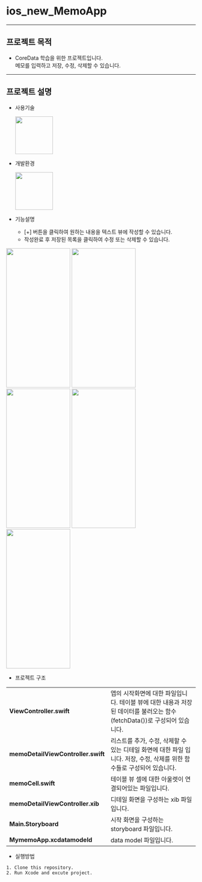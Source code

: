 # ios_new_MemoApp
---
## 프로젝트 목적
* CoreData 학습을 위한 프로젝트입니다.  
메모를 입력하고 저장, 수정, 삭제할 수 있습니다.
---
## 프로젝트 설명
* 사용기술


  <img src = "https://user-images.githubusercontent.com/82255206/221416181-33a9e911-05f4-424a-bbdb-f8530364e598.png" width="100" height="100"/>
  
* 개발환경


  <img src = "https://user-images.githubusercontent.com/82255206/221416207-0e80bf80-56a3-4911-99c2-9a04121bb8cb.png" width="100" height="100"/> 
 
* 기능설명
  - [+] 버튼을 클릭하여 원하는 내용을 텍스트 뷰에 작성할 수 있습니다. 
  - 작성완료 후 저장된 목록을 클릭하여 수정 또는 삭제할 수 있습니다.


<img src = "https://user-images.githubusercontent.com/82255206/224036265-45fd09f5-f5a7-4711-b197-1d98a9a5c3c6.png" width="170" height="370"/> <img src = "https://user-images.githubusercontent.com/82255206/224036274-46398a9a-fc98-43f1-a7f7-782d94a353c0.png" width="170" height="370"/> <img src = "https://user-images.githubusercontent.com/82255206/224036278-fb2fd5a0-809c-4946-9271-e327190641f5.png" width="170" height="370"/> <img src = "https://user-images.githubusercontent.com/82255206/224036280-ab266911-39c5-4f2e-9f1c-0ab6efe7cbea.png" width="170" height="370"/> <img src = "https://user-images.githubusercontent.com/82255206/224036283-ac265b6d-8e35-4f72-a09a-459187b031ba.png" width="170" height="370"/>  


* 프로젝트 구조  

<table>
<tbody>

<tr>
    <td><b>ViewController.swift</b></td>
<td>앱의 시작화면에 대한 파일입니다. 테이블 뷰에 대한 내용과 저장된 데이터를 불러오는 함수(fetchData())로 구성되어 있습니다.</td>
</tr>

<tr>
    <td><b>memoDetailViewController.swift</b></td>
<td>리스트를 추가, 수정, 삭제할 수 있는 디테일 화면에 대한 파일 입니다. 저장, 수정, 삭제를 위한 함수들로 구성되어 있습니다. </td>
</tr>

<tr>
    <td><b>memoCell.swift</b></td>
<td>테이블 뷰 셀에 대한 아울렛이 연결되어있는 파일입니다.</td>
</tr>

<tr>
    <td><b>memoDetailViewController.xib</b></td>
<td>디테일 화면을 구성하는 xib 파일입니다.</td>
</tr>

<tr>
    <td><b>Main.Storyboard</b></td>
<td>시작 화면을 구성하는 storyboard 파일입니다.</td>
</tr>  

<tr>
    <td><b>MymemoApp.xcdatamodeld</b></td>
<td>data model 파일입니다.</td>
</tr>


</tbody>
</table>

* 실행방법  
```
1. Clone this repository.
2. Run Xcode and excute project.
```
